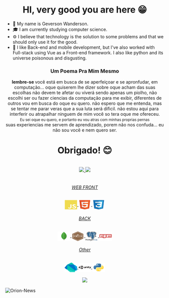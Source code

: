 <div align="center">
  <h1> HI, very good you are here 😁</h1>
</div>

- 🌌 My name is Geverson Wanderson.
- 🎓 I am currently studying computer science.
- ⚙️ I believe that technology is the solution to some problems and that we should only use it for the good.
- 📌 I like Back-end and mobile development, but I've also worked with Full-stack using Vue as a Front-end framework. I also like python and its universe
poisonous and disgusting.

<div align="center">
<h3> Um Poema Pra Mim Mesmo </h3>
<b> lembre-se </b> você está em busca de se aperfeiçoar e se apronfudar, em computação...
oque quiserem lhe dizer sobre oque acham das suas escolhas não devem te afetar ou viverá sendo apenas um piolho,
não escolhi ser ou fazer ciencias da computação para me exibir, diferentes de outros vou em busca do oque eu quero.
não espero que me entenda, mas se tentar me parar veras que a sua luta será dificil.
não estou aqui para interferir ou atrapalhar ninguem de mim você so tera oque me ofereceu.
  </br>
  <small> Eu sei oque eu quero, e portanto eu vou atras com minhas proprias pernas </small>
  </br>
suas experiencias me servem de aprendizado, porem não nos confuda... eu não sou você e nem quero ser.
<h1> Obrigado! 😊 </h1>
</br>
</div>
<div align="center">
  <a href="https://github.com/Orion-News">
  <img height="180em" src="https://github-readme-stats.vercel.app/api?username=Orion-News&show_icons=true&theme=dark&include_all_commits=true&count_private=true"/>
  <img height="180em" src="https://github-readme-stats.vercel.app/api/top-langs/?username=Orion-News&layout=compact&langs_count=7&theme=dark"/>
</div>
 
<div align="center" style="display: inline_block">
  <br>
  <h6> WEB FRONT </h6>
  <img align="center" alt="Javascript" height="30" width="40" src="https://raw.githubusercontent.com/devicons/devicon/master/icons/javascript/javascript-plain.svg">
  <img align="center" alt="HTML" height="30" width="40" src="https://raw.githubusercontent.com/devicons/devicon/master/icons/html5/html5-original.svg">
  <img align="center" alt="CSS" height="30" width="40" src="https://raw.githubusercontent.com/devicons/devicon/master/icons/css3/css3-original.svg">
  
  </br>
  <h6> BACK </h6>
  
  <img align="center" alt="MongoDB" height="30" width="40" src="https://github.com/devicons/devicon/blob/master/icons/mongodb/mongodb-original.svg">
  <img align="center" alt="Mocha" height="30" width="40" src="https://github.com/devicons/devicon/blob/master/icons/mocha/mocha-plain.svg">
  <img align="center" alt="Postgre" height="30" width="40" src="https://github.com/devicons/devicon/blob/master/icons/postgresql/postgresql-original-wordmark.svg">
  <img align="center" alt="NPM" height="30" width="40" src="https://github.com/devicons/devicon/blob/master/icons/npm/npm-original-wordmark.svg">
  </br>
  
  <h6> Other </h6>
  <img align="center" alt="CSS" height="30" width="40" src="https://github.com/devicons/devicon/blob/master/icons/dart/dart-original.svg">
  <img align="center" alt="Unity" height="30" width="40" src="https://github.com/devicons/devicon/blob/master/icons/unity/unity-original-wordmark.svg">
  <img align="center" alt="Python" height="30" width="40" src="https://github.com/devicons/devicon/blob/master/icons/python/python-original.svg"> 
</div>
</br>

<div align="center">
<a href="https://www.linkedin.com/in/geverson-w-7b9850179/" target="_blank"><img src="https://img.shields.io/badge/-LinkedIn-%230077B5?style=for-the-badge&logo=linkedin&logoColor=white" target="_blank"></a>

<p align="left"> <img src="https://komarev.com/ghpvc/?username=Orion-News&label=Profile%20views&color=0400f5&style=flat" alt="Orion-News" /> </p>
</div>
